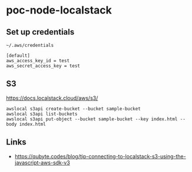 # poc-node-localstack

## Set up credentials

`~/.aws/credentials`

```
[default]
aws_access_key_id = test
aws_secret_access_key = test
```

## S3

https://docs.localstack.cloud/aws/s3/

```
awslocal s3api create-bucket --bucket sample-bucket
awslocal s3api list-buckets
awslocal s3api put-object --bucket sample-bucket --key index.html --body index.html
```

## Links

- https://qubyte.codes/blog/tip-connecting-to-localstack-s3-using-the-javascript-aws-sdk-v3
